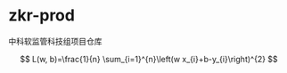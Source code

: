 # zkr-prod
中科软监管科技组项目仓库


$$
L(w, b)=\frac{1}{n} \sum_{i=1}^{n}\left(w x_{i}+b-y_{i}\right)^{2}
$$



